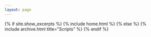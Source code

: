 ```yaml
---
layout: page
---
```


{% if site.show_excerpts %}
  {% include home.html %}
{% else %}
  {% include archive.html title="Scripts" %}
{% endif %}
